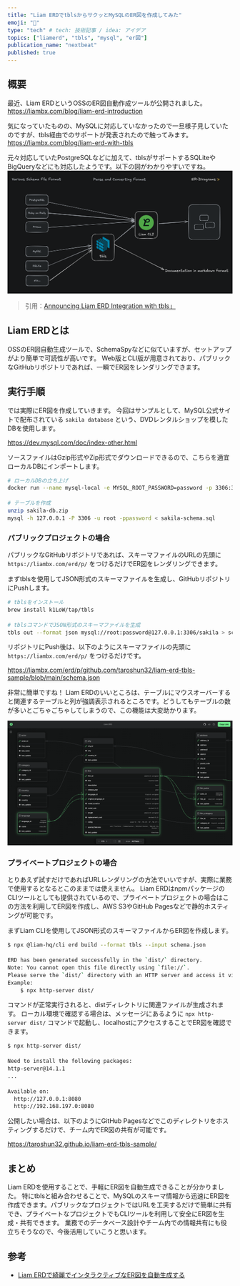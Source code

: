 ```yaml
---
title: "Liam ERDでtblsからサクッとMySQLのER図を作成してみた"
emoji: "📝"
type: "tech" # tech: 技術記事 / idea: アイデア
topics: ["liamerd", "tbls", "mysql", "er図"]
publication_name: "nextbeat"
published: true
---
```


## 概要

最近、Liam ERDというOSSのER図自動作成ツールが公開されました。
https://liambx.com/blog/liam-erd-introduction

気になっていたものの、MySQLに対応していなかったので一旦様子見していたのですが、tbls経由でのサポートが発表されたので触ってみます。
https://liambx.com/blog/liam-erd-with-tbls

元々対応していたPostgreSQLなどに加えて、tblsがサポートするSQLiteやBigQueryなどにも対応したようです。以下の図がわかりやすいですね。
![](/images/liam-erd-tbls-mysql/liam-format.png)
> 引用：[Announcing Liam ERD Integration with tbls」](https://liambx.com/blog/liam-erd-with-tbls)

## Liam ERDとは

OSSのER図自動生成ツールで、SchemaSpyなどに似ていますが、セットアップがより簡単で可読性が高いです。
Web版とCLI版が用意されており、パブリックなGitHubリポジトリであれば、一瞬でER図をレンダリングできます。

## 実行手順

では実際にER図を作成していきます。
今回はサンプルとして、MySQL公式サイトで配布されている `sakila database` という、DVDレンタルショップを模したDBを使用します。

https://dev.mysql.com/doc/index-other.html

ソースファイルはGzip形式やZip形式でダウンロードできるので、こちらを適宜ローカルDBにインポートします。

```sh
# ローカルDBの立ち上げ
docker run --name mysql-local -e MYSQL_ROOT_PASSWORD=password -p 3306:3306 -d mysql:8.0-oracle

# テーブルを作成
unzip sakila-db.zip
mysql -h 127.0.0.1 -P 3306 -u root -ppassword < sakila-schema.sql
```

### パブリックプロジェクトの場合

パブリックなGitHubリポジトリであれば、スキーマファイルのURLの先頭に `https://liambx.com/erd/p/` をつけるだけでER図をレンダリングできます。

まずtblsを使用してJSON形式のスキーマファイルを生成し、GitHubリポジトリにPushします。

```sh
# tblsをインストール
brew install k1LoW/tap/tbls

# tblsコマンドでJSON形式のスキーマファイルを生成
tbls out --format json mysql://root:password@127.0.0.1:3306/sakila > schema.json
```

リポジトリにPush後は、以下のようにスキーマファイルの先頭に `https://liambx.com/erd/p/` をつけるだけです。

https://liambx.com/erd/p/github.com/taroshun32/liam-erd-tbls-sample/blob/main/schema.json

非常に簡単ですね！
Liam ERDのいいところは、テーブルにマウスオーバーすると関連するテーブルと列が強調表示されるところです。どうしてもテーブルの数が多いとごちゃごちゃしてしまうので、この機能は大変助かります。

![](/images/liam-erd-tbls-mysql/liam-erd.png)

### プライベートプロジェクトの場合

とりあえず試すだけであればURLレンダリングの方法でいいですが、実際に業務で使用するとなるとこのままでは使えません。
Liam ERDはnpmパッケージのCLIツールとしても提供されているので、プライベートプロジェクトの場合はこの方法を利用してER図を作成し、AWS S3やGitHub Pagesなどで静的ホスティングが可能です。

まずLiam CLIを使用してJSON形式のスキーマファイルからER図を作成します。

```sh
$ npx @liam-hq/cli erd build --format tbls --input schema.json

ERD has been generated successfully in the `dist/` directory.
Note: You cannot open this file directly using `file://`.
Please serve the `dist/` directory with an HTTP server and access it via `http://`.
Example:
    $ npx http-server dist/
```

コマンドが正常実行されると、distディレクトリに関連ファイルが生成されます。
ローカル環境で確認する場合は、メッセージにあるように `npx http-server dist/` コマンドで起動し、localhostにアクセスすることでER図を確認できます。

```sh
$ npx http-server dist/

Need to install the following packages:
http-server@14.1.1
...

Available on:
  http://127.0.0.1:8080
  http://192.168.197.0:8080
```

公開したい場合は、以下のようにGitHub Pagesなどでこのディレクトリをホスティングするだけで、チーム内でER図の共有が可能です。

https://taroshun32.github.io/liam-erd-tbls-sample/

## まとめ

Liam ERDを使用することで、手軽にER図を自動生成できることが分かりました。
特にtblsと組み合わせることで、MySQLのスキーマ情報から迅速にER図を作成できます。パブリックなプロジェクトではURLを工夫するだけで簡単に共有でき、プライベートなプロジェクトでもCLIツールを利用して安全にER図を生成・共有できます。
業務でのデータベース設計やチーム内での情報共有にも役立ちそうなので、今後活用していこうと思います。

## 参考

- [Liam ERDで綺麗でインタラクティブなER図を自動生成する](https://zenn.dev/route06/articles/liam-erd-introduction)
